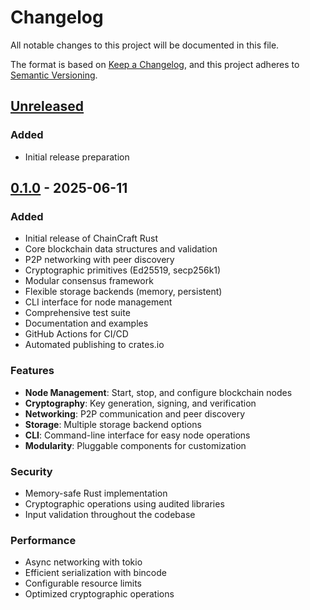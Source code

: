 # Changelog

All notable changes to this project will be documented in this file.

The format is based on [Keep a Changelog](https://keepachangelog.com/en/1.0.0/),
and this project adheres to [Semantic Versioning](https://semver.org/spec/v2.0.0.html).

## [Unreleased]

### Added
- Initial release preparation

## [0.1.0] - 2025-06-11

### Added
- Initial release of ChainCraft Rust
- Core blockchain data structures and validation
- P2P networking with peer discovery
- Cryptographic primitives (Ed25519, secp256k1)
- Modular consensus framework
- Flexible storage backends (memory, persistent)
- CLI interface for node management
- Comprehensive test suite
- Documentation and examples
- GitHub Actions for CI/CD
- Automated publishing to crates.io

### Features
- **Node Management**: Start, stop, and configure blockchain nodes
- **Cryptography**: Key generation, signing, and verification
- **Networking**: P2P communication and peer discovery  
- **Storage**: Multiple storage backend options
- **CLI**: Command-line interface for easy node operations
- **Modularity**: Pluggable components for customization

### Security
- Memory-safe Rust implementation
- Cryptographic operations using audited libraries
- Input validation throughout the codebase

### Performance
- Async networking with tokio
- Efficient serialization with bincode
- Configurable resource limits
- Optimized cryptographic operations

[Unreleased]: https://github.com/jio-gl/chaincraft-rust/compare/v0.1.0...HEAD
[0.1.0]: https://github.com/jio-gl/chaincraft-rust/releases/tag/v0.1.0 
